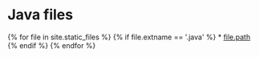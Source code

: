 # Java files

{% for file in site.static_files %}
    {% if file.extname == '.java' %}
        * [file.path](file.path)
    {% endif %}
{% endfor %}